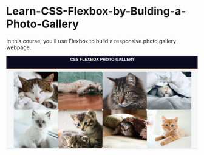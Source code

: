 # Learn-CSS-Flexbox-by-Bulding-a-Photo-Gallery
In this course, you'll use Flexbox to build a responsive photo gallery webpage.


<img src="Print_do_projeto.png" alt="Print do Projeto">